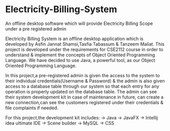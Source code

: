 # Electricity-Billing-System
An offline desktop software which will provide Electricity Billing Scope under a pre registered admin

Electricity Billing System is an offline desktop application which is developed by Asfin Jannat Shamsi,Tasfia Tabassum & Tanzeem Maliat. This project is developed under the requirements for CSE2112 course in order to understand & implement the concepts of Object Oriented Programming Language. We have decided to use Java, a powerful tool, as our Object Oriented Programming Language.

In this project,a pre-registered admin is given the access to the system to their individual credentials(Username & Password) & the admin is also given access to a database table through our system so that each entry for any operation is properly updated on the database table. The admin can see their system development kit in case of maintenance in future, can create a new connection,can see the customers registered under their credentials & file complaints if needed.

For this project,the development kit includes:
-> Java
-> JavaFX
-> Intellij idea ultimate IDE
-> Scene builder
-> MySQL
-> CSS

